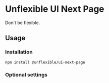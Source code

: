 # Unflexible UI Next Page

Don't be flexible.

## Usage

### Installation

```bash
npm install @unflexible/ui-next-page
```

### Optional settings
